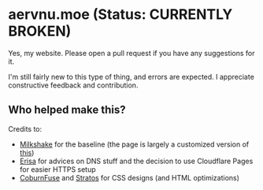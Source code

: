 # aervnu.moe (Status: CURRENTLY BROKEN)

Yes, my website. Please open a pull request if you have any suggestions for it. 

I'm still fairly new to this type of thing, and errors are expected. I appreciate constructive feedback and contribution.

## Who helped make this?

Credits to:
- [Milkshake](https://github.com/FloatingMilkshake) for the baseline (the page is largely a customized version of [this](https://github.com/FloatingMilkshake/floatingmilkshake.com))
- [Erisa](https://github.com/Erisa) for advices on DNS stuff and the decision to use Cloudflare Pages for easier HTTPS setup
- [CoburnFuse](https://coburnius.net/) and [Stratos](https://github.com/sthivaios) for CSS designs (and HTML optimizations)
